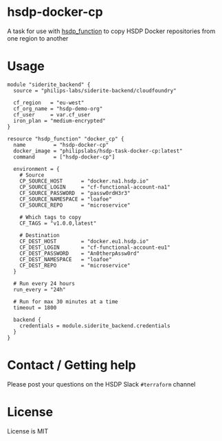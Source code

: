 # hsdp-docker-cp

A task for use with [hsdp_function](https://registry.terraform.io/providers/philips-software/hsdp/latest/docs/resources/function) 
to copy HSDP Docker repositories from one region to another

# Usage

```hcl
module "siderite_backend" {
  source = "philips-labs/siderite-backend/cloudfoundry"

  cf_region   = "eu-west"
  cf_org_name = "hsdp-demo-org"
  cf_user     = var.cf_user
  iron_plan = "medium-encrypted"
}

resource "hsdp_function" "docker_cp" {
  name         = "hsdp-docker-cp"
  docker_image = "philipslabs/hsdp-task-docker-cp:latest"
  command      = ["hsdp-docker-cp"]

  environment = {
    # Source
    CP_SOURCE_HOST      = "docker.na1.hsdp.io"
    CP_SOURCE_LOGIN     = "cf-functional-account-na1"
    CF_SOURCE_PASSWORD  = "passw0rdH3r3"
    CF_SOURCE_NAMESPACE = "loafoe"  
    CF_SOURCE_REPO      = "microservice"
    
    # Which tags to copy
    CF_TAGS = "v1.0.0,latest"
    
    # Destination
    CF_DEST_HOST        = "docker.eu1.hsdp.io"
    CF_DEST_LOGIN       = "cf-functional-account-eu1"
    CF_DEST_PASSWORD    = "An0therpAssw0rd"
    CF_DEST_NAMESPACE   = "loafoe"
    CF_DEST_REPO        = "microservice"
  }

  # Run every 24 hours
  run_every = "24h"

  # Run for max 30 minutes at a time
  timeout = 1800

  backend {
    credentials = module.siderite_backend.credentials
  }
}
```

# Contact / Getting help

Please post your questions on the HSDP Slack `#terraform` channel

# License

License is MIT
